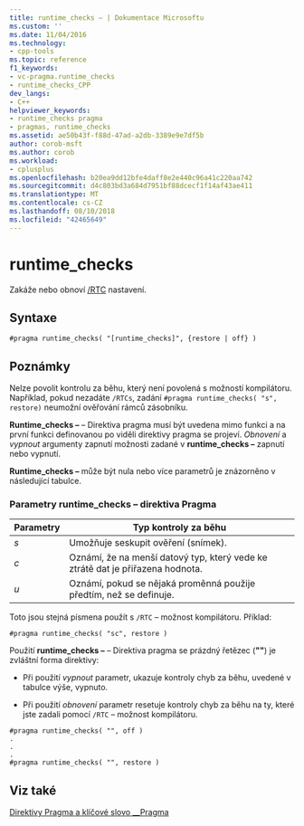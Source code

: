 ```yaml
---
title: runtime_checks – | Dokumentace Microsoftu
ms.custom: ''
ms.date: 11/04/2016
ms.technology:
- cpp-tools
ms.topic: reference
f1_keywords:
- vc-pragma.runtime_checks
- runtime_checks_CPP
dev_langs:
- C++
helpviewer_keywords:
- runtime_checks pragma
- pragmas, runtime_checks
ms.assetid: ae50b43f-f88d-47ad-a2db-3389e9e7df5b
author: corob-msft
ms.author: corob
ms.workload:
- cplusplus
ms.openlocfilehash: b20ea9dd12bfe4daff8e2e440c96a41c220aa742
ms.sourcegitcommit: d4c803bd3a684d7951bf88dcecf1f14af43ae411
ms.translationtype: MT
ms.contentlocale: cs-CZ
ms.lasthandoff: 08/10/2018
ms.locfileid: "42465649"
---
```

# <a name="runtimechecks"></a>runtime_checks
Zakáže nebo obnoví [/RTC](../build/reference/rtc-run-time-error-checks.md) nastavení.  
  
## <a name="syntax"></a>Syntaxe  
  
```  
#pragma runtime_checks( "[runtime_checks]", {restore | off} )  
```  
  
## <a name="remarks"></a>Poznámky  
 
Nelze povolit kontrolu za běhu, který není povolená s možností kompilátoru. Například, pokud nezadáte `/RTCs`, zadání `#pragma runtime_checks( "s", restore)` neumožní ověřování rámců zásobníku.  
  
**Runtime_checks –** – Direktiva pragma musí být uvedena mimo funkci a na první funkci definovanou po viděli direktivy pragma se projeví. *Obnovení* a *vypnout* argumenty zapnutí možnosti zadané v **runtime_checks –** zapnutí nebo vypnutí.  
  
**Runtime_checks –** může být nula nebo více parametrů je znázorněno v následující tabulce.  
  
### <a name="parameters-of-the-runtimechecks-pragma"></a>Parametry runtime_checks – direktiva Pragma  
  
|Parametry|Typ kontroly za běhu|  
|--------------------|-----------------------------|  
|*s*|Umožňuje seskupit ověření (snímek).|  
|*c*|Oznámí, že na menší datový typ, který vede ke ztrátě dat je přiřazena hodnota.|  
|*u*|Oznámí, pokud se nějaká proměnná použije předtím, než se definuje.|  
  
Toto jsou stejná písmena použít s `/RTC` – možnost kompilátoru. Příklad:  
  
```  
#pragma runtime_checks( "sc", restore )  
```  
  
Použití **runtime_checks –** – Direktiva pragma se prázdný řetězec (**""**) je zvláštní forma direktivy:  
  
- Při použití *vypnout* parametr, ukazuje kontroly chyb za běhu, uvedené v tabulce výše, vypnuto.  
  
- Při použití *obnovení* parametr resetuje kontroly chyb za běhu na ty, které jste zadali pomocí `/RTC` – možnost kompilátoru.  
  
```  
#pragma runtime_checks( "", off )  
.  
.  
.  
#pragma runtime_checks( "", restore )   
```  
  
## <a name="see-also"></a>Viz také  
 
[Direktivy Pragma a klíčové slovo __Pragma](../preprocessor/pragma-directives-and-the-pragma-keyword.md)   